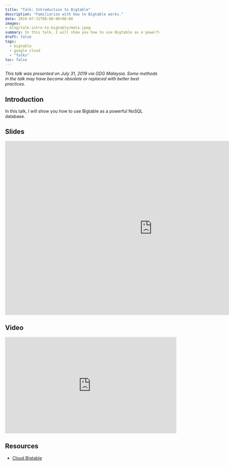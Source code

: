 ```yaml
---
title: "Talk: Introduction to Bigtable"
description: "Familiarize with how to Bigtable works."
date: 2019-07-31T08:00:00+08:00
images:
- blog/talk-intro-to-bigtable/meta.jpeg
summary: In this talk, I will show you how to use Bigtable as a powerful NoSQL database.
draft: false
tags:
  - bigtable
  - google cloud
  - "Talks"
toc: false
---
```


*This talk was presented on July 31, 2019 via GDG Malaysia. Some methods in the talk may have become obsolete or replaced with better best practices*.

## Introduction

In this talk, I will show you how to use Bigtable as a powerful NoSQL database.

## Slides

<iframe class="block mb-6" src="https://docs.google.com/presentation/d/e/2PACX-1vTYySRxjAp9gH0iF9MzQNimHtQa_FD5jt1QV00O30RQdqTMSzasLumXiP7fNanEMNJJc7997oVxpTl4/embed?start=false&loop=false&delayms=3000" frameborder="0" width="960" height="569" allowfullscreen="true" mozallowfullscreen="true" webkitallowfullscreen="true"></iframe>

## Video

<iframe class="block mb-6" width="560" height="315" src="https://www.youtube.com/embed/YAW1mQ6Qg0E?start=1111" title="YouTube video player" frameborder="0" allow="accelerometer; autoplay; clipboard-write; encrypted-media; gyroscope; picture-in-picture" allowfullscreen></iframe>

## Resources

- [Cloud Bigtable](https://cloud.google.com/bigtable)